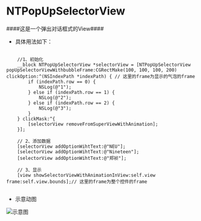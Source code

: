 # NTPopUpSelectorView
####这是一个弹出对话框式的View####


- 具体用法如下：

```objc

	//1、初始化
	__block NTPopUpSelectorView *selectorView = [NTPopUpSelectorView popUpSelectorViewWithbubbleFrame:CGRectMake(100, 100, 100, 200) clickOption:^(NSIndexPath *indexPath) { // 这里的frame为显示的气泡的frame
        if (indexPath.row == 0) {
            NSLog(@"1");
        } else if (indexPath.row == 1) {
            NSLog(@"2");
        } else if (indexPath.row == 2) {
            NSLog(@"3");
        }
    } clickMask:^{
        [selectorView removeFromSuperViewWithAnimation];
    }];
    
    // 2、添加数据
    [selectorView addOptionWihtText:@"NEU"];
    [selectorView addOptionWihtText:@"Nineteen"];
    [selectorView addOptionWihtText:@"郑祯"];
    
    // 3、显示
    [view showSelectorViewWithAnimationInView:self.view frame:self.view.bounds];// 这里的frame为整个控件的frame
    
```

- 示意动图

![示意图](/Users/Nineteen/Documents/Framework/NTPopUpSelectorView/示意图.gif)